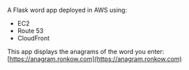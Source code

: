 A Flask word app deployed in AWS using:  
- EC2
- Route 53
- CloudFront

This app displays the anagrams of the word you enter: 
[https://anagram.ronkow.com](https://anagram.ronkow.com)
